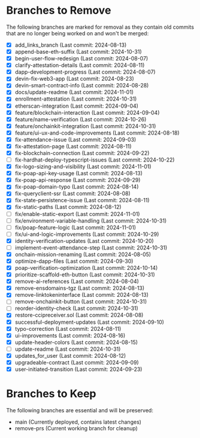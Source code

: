 # Branches to Remove
The following branches are marked for removal as they contain old commits that are no longer being worked on and won't be merged:

- [x] add_links_branch (Last commit: 2024-08-13)
- [x] append-base-eth-suffix (Last commit: 2024-10-31)
- [x] begin-user-flow-redesign (Last commit: 2024-08-07)
- [x] clarify-attestation-details (Last commit: 2024-08-11)
- [x] dapp-development-progress (Last commit: 2024-08-07)
- [x] devin-fix-web3-app (Last commit: 2024-08-23)
- [x] devin-smart-contract-info (Last commit: 2024-08-28)
- [x] docs/update-readme (Last commit: 2024-11-01)
- [x] enrollment-attestation (Last commit: 2024-10-31)
- [x] etherscan-integration (Last commit: 2024-09-04)
- [x] feature/blockchain-interaction (Last commit: 2024-09-04)
- [x] feature/name-verification (Last commit: 2024-10-26)
- [x] feature/onchainkit-integration (Last commit: 2024-10-31)
- [x] feature/ui-ux-and-code-improvements (Last commit: 2024-08-18)
- [x] fix-attendance-issue (Last commit: 2024-09-03)
- [x] fix-attestation-page (Last commit: 2024-08-11)
- [x] fix-blockchain-connection (Last commit: 2024-09-22)
- [ ] fix-hardhat-deploy-typescript-issues (Last commit: 2024-10-22)
- [x] fix-logo-sizing-and-visibility (Last commit: 2024-11-01)
- [x] fix-poap-api-key-usage (Last commit: 2024-08-13)
- [x] fix-poap-api-response (Last commit: 2024-09-29)
- [x] fix-poap-domain-typo (Last commit: 2024-08-14)
- [x] fix-queryclient-ssr (Last commit: 2024-08-08)
- [x] fix-state-persistence-issue (Last commit: 2024-08-11)
- [x] fix-static-paths (Last commit: 2024-08-12)
- [ ] fix/enable-static-export (Last commit: 2024-11-01)
- [ ] fix/environment-variable-handling (Last commit: 2024-10-31)
- [ ] fix/poap-feature-logic (Last commit: 2024-11-01)
- [ ] fix/ui-and-logic-improvements (Last commit: 2024-10-29)
- [x] identity-verification-updates (Last commit: 2024-10-20)
- [ ] implement-event-attendance-step (Last commit: 2024-10-31)
- [x] onchain-mission-renaming (Last commit: 2024-08-05)
- [x] optimize-dapp-files (Last commit: 2024-09-30)
- [x] poap-verification-optimization (Last commit: 2024-10-14)
- [x] prioritize-scaffold-eth-button (Last commit: 2024-10-31)
- [x] remove-ai-references (Last commit: 2024-08-04)
- [x] remove-ensdomains-tgz (Last commit: 2024-08-13)
- [x] remove-linktokeninterface (Last commit: 2024-08-13)
- [ ] remove-onchainkit-button (Last commit: 2024-10-31)
- [ ] reorder-identity-check (Last commit: 2024-10-31)
- [x] restore-ccipreceiver.sol (Last commit: 2024-08-08)
- [x] successful-deployment-updates (Last commit: 2024-09-10)
- [x] typo-correction (Last commit: 2024-08-11)
- [x] ui-improvements (Last commit: 2024-08-16)
- [x] update-header-colors (Last commit: 2024-08-15)
- [ ] update-readme (Last commit: 2024-10-31)
- [x] updates_for_user (Last commit: 2024-08-12)
- [x] upgradeable-contract (Last commit: 2024-09-09)
- [x] user-initiated-transition (Last commit: 2024-09-23)

# Branches to Keep
The following branches are essential and will be preserved:
- main (Currently deployed, contains latest changes)
- remove-prs (Current working branch for cleanup)
